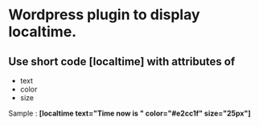 # Wordpress plugin to display localtime.

## Use short code **[localtime]** with attributes of

* text
* color
* size

Sample : **[localtime text="Time now is " color="#e2cc1f" size="25px"]** 
